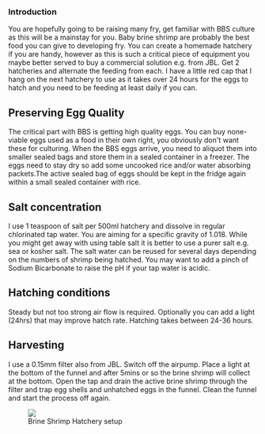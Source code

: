 ### Introduction

You are hopefully going to be raising many fry, get familiar with BBS culture as this will be a mainstay for you. Baby brine shrimp are probably the best food you can give to developing fry.
You can create a homemade hatchery if you are handy, however as this is such a critical piece of equipment you maybe better served to buy a commercial solution e.g. from JBL.
Get 2 hatcheries and alternate the feeding from each. I have a little red cap that I hang on the next hatchery to use as it takes over 24 hours for the eggs to hatch and you need to be feeding at least daily if you can.

## Preserving Egg Quality

The critical part with BBS is getting high quality eggs. You can buy none-viable eggs used as a food in their own right, you obviously don't want these for culturing.
When the BBS eggs arrive, you need to aliquot them into smaller sealed bags and store them in a sealed container in a freezer. The eggs need to stay dry so add some uncooked rice and/or water absorbing packets.The active sealed bag of eggs should be kept in the fridge again within a small sealed container with rice.

## Salt concentration

I use 1 teaspoon of salt per 500ml hatchery and dissolve in regular chlorinated tap water. You are aiming for a specific gravity of 1.018. While you might get away with using table salt it is better to use a purer salt e.g. sea or kosher salt. The salt water can be reused for several days depending on the numbers of shrimp being hatched. You may want to add a pinch of Sodium Bicarbonate to raise the pH if your tap water is acidic.

## Hatching conditions

Steady but not too strong air flow is required. Optionally you can add a light (24hrs) that may improve hatch rate. Hatching takes between 24-36 hours.

## Harvesting

I use a 0.15mm filter also from JBL. Switch off the airpump. Place a light at the bottom of the funnel and after 5mins or so the brine shrimp will collect at the bottom. Open the tap and drain the active brine shrimp through the filter and trap egg shells and unhatched eggs in the funnel. Clean the funnel and start the process off again.

<figure>
  <img src="https://thekillifish.net/index_ATTACHMENTS/bbs.jpeg" />
  <figcaption>Brine Shrimp Hatchery setup</figcaption>
</figure>
